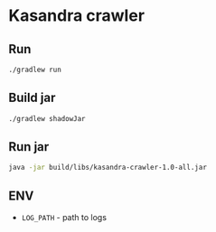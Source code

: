 # Kasandra crawler
## Run
```bash
./gradlew run

```
## Build jar
```bash
./gradlew shadowJar

```
## Run jar
```bash
java -jar build/libs/kasandra-crawler-1.0-all.jar

```
## ENV
* `LOG_PATH` - path to logs
